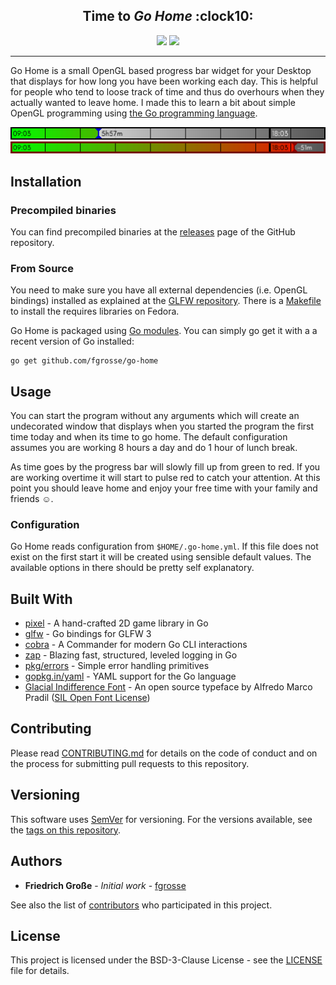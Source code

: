<h2 align="center">Time to <i>Go Home</i> :clock10:</h2>
<p align="center">
	<a href="https://github.com/fgrosse/go-home/releases"><img src="https://img.shields.io/github/tag/fgrosse/go-home.svg?label=version&color=brightgreen"></a>
	<a href="https://github.com/fgrosse/go-home/blob/master/LICENSE"><img src="https://img.shields.io/badge/license-BSD--3--Clause-blue.svg"></a>
</p>

---

Go Home is a small OpenGL based progress bar widget for your Desktop that
displays for how long you have been working each day. This is helpful for people
who tend to loose track of time and thus do overhours when they actually wanted
to leave home. I made this to learn a bit about simple OpenGL programming using
[the Go programming language][go].

<p align="center">
<img src="assets/screenshot_01.png">
<img src="assets/screenshot_02.png">
</p>

## Installation

### Precompiled binaries

You can find precompiled binaries at the [releases] page of the GitHub
repository.

### From Source

You need to make sure you have all external dependencies (i.e. OpenGL bindings)
installed as explained at the [GLFW repository][external-deps].
There is a [Makefile](Makefile) to install the requires libraries on Fedora.

Go Home is packaged using [Go modules][go-modules]. You can simply go get it
with a a recent version of Go installed:

```
go get github.com/fgrosse/go-home
```

## Usage

You can start the program without any arguments which will create an
undecorated window that displays when you started the program the first time
today and when its time to go home. The default configuration assumes you are
working 8 hours a day and do 1 hour of lunch break.

As time goes by the progress bar will slowly fill up from green to red. If you 
are working overtime it will start to pulse red to catch your attention. At this
point you should leave home and enjoy your free time with your family and
friends :relaxed:.

### Configuration

Go Home reads configuration from `$HOME/.go-home.yml`. If this file does not
exist on the first start it will be created using sensible default values.
The available options in there should be pretty self explanatory.

## Built With

* [pixel](https://github.com/faiface/pixel) - A hand-crafted 2D game library in Go
* [glfw](https://github.com/go-gl/glfw) - Go bindings for GLFW 3
* [cobra](https://github.com/spf13/cobra) - A Commander for modern Go CLI interactions 
* [zap](https://github.com/uber-go/zap) - Blazing fast, structured, leveled logging in Go
* [pkg/errors](https://github.com/pkg/errors) - Simple error handling primitives
* [gopkg.in/yaml](https://gopkg.in/yaml.v3) - YAML support for the Go language 
* [Glacial Indifference Font](https://fontlibrary.org/en/font/glacial-indifference) - An open source typeface by Alfredo Marco Pradil ([SIL Open Font License](LICENSE_FONT))

## Contributing

Please read [CONTRIBUTING.md](CONTRIBUTING.md) for details on the code of
conduct and on the process for submitting pull requests to this repository.

## Versioning

This software uses [SemVer] for versioning.
For the versions available, see the [tags on this repository][tags]. 

## Authors

- **Friedrich Große** - *Initial work* - [fgrosse]

See also the list of [contributors] who participated in this project.

## License

This project is licensed under the BSD-3-Clause License - see the [LICENSE](LICENSE) file for details.

[releases]: https://github.com/fgrosse/go-home/releases
[external-deps]: https://github.com/go-gl/glfw/blob/master/README.md
[go]: https://golang.org
[go-modules]: https://github.com/golang/go/wiki/Modules
[SemVer]: http://semver.org
[tags]: https://github.com/fgrosse/go-home/tags
[fgrosse]: https://github.com/fgrosse
[contributors]: https://github.com/github.com/fgrosse/go-home/contributors

